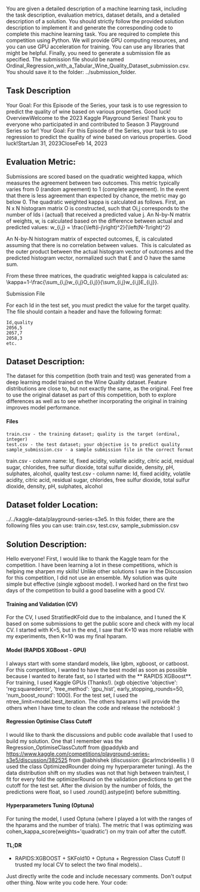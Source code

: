 You are given a detailed description of a machine learning task, including the task description, evaluation metrics, dataset details, and a detailed description of a solution.
You should strictly follow the provided solution description to implement it and generate the corresponding code to complete this machine learning task.
You are required to complete this competition using Python. We will provide GPU computing resources, and you can use GPU acceleration for training.
You can use any libraries that might be helpful.
Finally, you need to generate a submission file as specified. The submission file should be named Ordinal_Regression_with_a_Tabular_Wine_Quality_Dataset_submission.csv. You should save it to the folder: ../submission_folder.

## Task Description
Your Goal: For this Episode of the Series, your task is to use regression to predict the quality of wine based on various properties. Good luck!
OverviewWelcome to the 2023 Kaggle Playground Series! Thank you to everyone who participated in and contributed to Season 3 Playground Series so far! 
Your Goal: For this Episode of the Series, your task is to use regression to predict the quality of wine based on various properties. Good luck!StartJan 31, 2023CloseFeb 14, 2023

##  Evaluation Metric:
Submissions are scored based on the quadratic weighted kappa, which measures the agreement between two outcomes. This metric typically varies from 0 (random agreement) to 1 (complete agreement). In the event that there is less agreement than expected by chance, the metric may go below 0.
The quadratic weighted kappa is calculated as follows. First, an N x N histogram matrix O is constructed, such that Oi,j corresponds to the number of Ids i (actual) that received a predicted value j. An N-by-N matrix of weights, w, is calculated based on the difference between actual and predicted values:
w_{i,j} = \frac{\left(i-j\right)^2}{\left(N-1\right)^2}

An N-by-N histogram matrix of expected outcomes, E, is calculated assuming that there is no correlation between values.  This is calculated as the outer product between the actual histogram vector of outcomes and the predicted histogram vector, normalized such that E and O have the same sum.

From these three matrices, the quadratic weighted kappa is calculated as: 
\kappa=1-\frac{\sum_{i,j}w_{i,j}O_{i,j}}{\sum_{i,j}w_{i,j}E_{i,j}}.

Submission File

For each Id in the test set, you must predict the value for the target quality. The file should contain a header and have the following format:

    Id,quality
    2056,5
    2057,7
    2058,3
    etc.

##  Dataset Description:
The dataset for this competition (both train and test) was generated from a deep learning model trained on the Wine Quality dataset. Feature distributions are close to, but not exactly the same, as the original. Feel free to use the original dataset as part of this competition, both to explore differences as well as to see whether incorporating the original in training improves model performance.

#### Files

    train.csv - the training dataset; quality is the target (ordinal, integer)
    test.csv - the test dataset; your objective is to predict quality
    sample_submission.csv - a sample submission file in the correct format

train.csv - column name: Id, fixed acidity, volatile acidity, citric acid, residual sugar, chlorides, free sulfur dioxide, total sulfur dioxide, density, pH, sulphates, alcohol, quality
test.csv - column name: Id, fixed acidity, volatile acidity, citric acid, residual sugar, chlorides, free sulfur dioxide, total sulfur dioxide, density, pH, sulphates, alcohol


## Dataset folder Location: 
../../kaggle-data/playground-series-s3e5. In this folder, there are the following files you can use: train.csv, test.csv, sample_submission.csv

## Solution Description:
Hello everyone! 
First, I would like to thank the Kaggle team for the competition. I have been learning a lot in these competitions, which is helping me sharpen my skills!
Unlike other solutions I saw in the Discussion for this competition, I did not use an ensemble. My solution was quite simple but effective (single xgboost model). I worked hard on the first two days of the competition to build a good baseline with a good CV.

#### Training and Validation (CV) 
For the CV, I used StratifiedKFold due to the imbalance, and I tuned the K based on some submissions to get the public score and check with my local CV. I started with K=5, but in the end, I saw that K=10 was more reliable with my experiments, then K=10 was my final hparam.

####  Model (RAPIDS XGBoost - GPU)
I always start with some standard models, like lgbm, xgboost, or catboost. For this competition, I wanted to have the best model as soon as possible because I wanted to iterate fast, so I started with the ** RAPIDS XGBoost**. For training, I used Kaggle GPUs (Thanks!). (xgb objective 'objective': 'reg:squarederror', 'tree_method': 'gpu_hist', early_stopping_rounds=50, 'num_boost_round': 1000). For the test set, I used the ntree_limit=model.best_iteration. The others hparams I will provide the others when I have time to clean the code and release the notebook! :)

#### Regression Optimise Class Cutoff
I would like to thank the discussions and public code available that I used to build my solution. One that I remember was the Regression_OptimiseClassCutoff from @paddykb and https://www.kaggle.com/competitions/playground-series-s3e5/discussion/382525 from @abhishek (discussion: @carlmcbrideellis ) (I used the class OptimizedRounder doing my hyperparameter tuning). As the data distribution shift on my studies was not that high between train/test, I fit for every fold the optimizerRound on the validation predictions to get the cutoff for the test set. After the division by the number of folds, the predictions were float, so I used .round().astype(int) before submitting.

#### Hyperparameters Tuning (Optuna) 
For tuning the model, I used Optuna (where I played a lot with the ranges of the hparams and the number of trials). The metric that I was optimizing was cohen_kappa_score(weights='quadratic') on my train oof after the cutoff.

#### TL;DR 
- RAPIDS:XGBOOST + SKFold10 + Optuna + Regression Class Cutoff (I trusted my local CV to select the two final models)..


Just directly write the code and include necessary comments. Don't output other thing. Now write you code here. 
Your code: